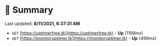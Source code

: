 # 📖 Summary
Last updated: **8/11/2021, 6:37:31 AM**

- `GET` [https://uptimerfree.tk](https://uptimerfree.tk) - **Up** (1198ms)
- `GET` [https://monitoruptimer.tk](https://monitoruptimer.tk) - **Up** (499ms)
